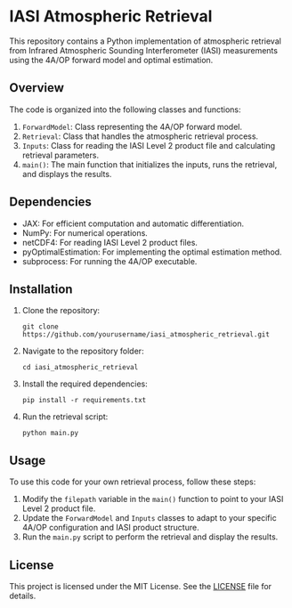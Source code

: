 # IASI Atmospheric Retrieval

This repository contains a Python implementation of atmospheric retrieval from Infrared Atmospheric Sounding Interferometer (IASI) measurements using the 4A/OP forward model and optimal estimation.

## Overview

The code is organized into the following classes and functions:

1. `ForwardModel`: Class representing the 4A/OP forward model.
2. `Retrieval`: Class that handles the atmospheric retrieval process.
3. `Inputs`: Class for reading the IASI Level 2 product file and calculating retrieval parameters.
4. `main()`: The main function that initializes the inputs, runs the retrieval, and displays the results.

## Dependencies

- JAX: For efficient computation and automatic differentiation.
- NumPy: For numerical operations.
- netCDF4: For reading IASI Level 2 product files.
- pyOptimalEstimation: For implementing the optimal estimation method.
- subprocess: For running the 4A/OP executable.

## Installation

1. Clone the repository:

   ```
   git clone https://github.com/yourusername/iasi_atmospheric_retrieval.git
   ```

2. Navigate to the repository folder:

   ```
   cd iasi_atmospheric_retrieval
   ```

3. Install the required dependencies:

   ```
   pip install -r requirements.txt
   ```

4. Run the retrieval script:

   ```
   python main.py
   ```

## Usage

To use this code for your own retrieval process, follow these steps:

1. Modify the `filepath` variable in the `main()` function to point to your IASI Level 2 product file.
2. Update the `ForwardModel` and `Inputs` classes to adapt to your specific 4A/OP configuration and IASI product structure.
3. Run the `main.py` script to perform the retrieval and display the results.

## License

This project is licensed under the MIT License. See the [LICENSE](LICENSE) file for details.